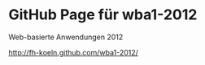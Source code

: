 GitHub Page für wba1-2012
=========================

Web-basierte Anwendungen 2012

http://fh-koeln.github.com/wba1-2012/
